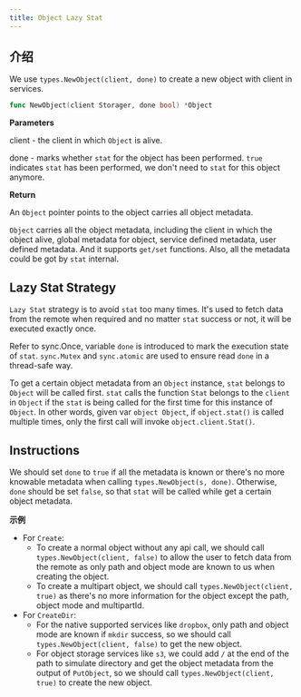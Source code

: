 ```yaml
---
title: Object Lazy Stat
---
```


## 介绍

We use `types.NewObject(client, done)` to create a new object with client in services.

```go
func NewObject(client Storager, done bool) *Object
```

**Parameters**

client - the client in which `Object` is alive.

done - marks whether `stat` for the object has been performed. `true` indicates `stat` has been performed, we don't need to `stat` for this object anymore.

**Return**

An `Object` pointer points to the object carries all object metadata.

`Object` carries all the object metadata, including the client in which the object alive, global metadata for object, service defined metadata, user defined metadata. And it supports `get/set` functions. Also, all the metadata could be got by `stat` internal.

## Lazy Stat Strategy

`Lazy Stat` strategy is to avoid `stat` too many times. It's used to fetch data from the remote when required and no matter `stat` success or not, it will be executed exactly once.

Refer to sync.Once, variable `done` is introduced to mark the execution state of `stat`. `sync.Mutex` and `sync.atomic` are used to ensure read `done` in a thread-safe way.

To get a certain object metadata from an `Object` instance, `stat` belongs to `Object` will be called first. `stat` calls the function `Stat` belongs to the `client` in `Object` if the `stat` is being called for the first time for this instance of `Object`. In other words, given var `object Object`, if `object.stat()` is called multiple times, only the first call will invoke `object.client.Stat()`.

## Instructions

We should set `done` to `true` if all the metadata is known or there's no more knowable metadata when calling `types.NewObject(s, done)`. Otherwise, `done` should be set `false`, so that `stat` will be called while get a certain object metadata.

**示例**

- For `Create`:
  - To create a normal object without any api call, we should call `types.NewObject(client, false)` to allow the user to fetch data from the remote as only path and object mode are known to us when creating the object.
  - To create a multipart object, we should call `types.NewObject(client, true)` as there's no more information for the object except the path, object mode and multipartId.
- For `CreateDir`:
  - For the native supported services like `dropbox`, only path and object mode are known if `mkdir` success, so we should call `types.NewObject(client, false)` to get the new object.
  - For object storage services like `s3`, we could add `/` at the end of the path to simulate directory and get the object metadata from the output of `PutObject`, so we should call `types.NewObject(client, true)` to create the new object.